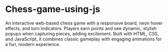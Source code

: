 # Chess-game-using-js
An interactive web-based chess game with a responsive board, neon hover effects, and turn indicators. Players earn points and see dynamic, stylish popups when capturing pieces, adding excitement. Built with HTML, CSS, and JavaScript, it combines classic gameplay with engaging animations for a fun, modern experience.
